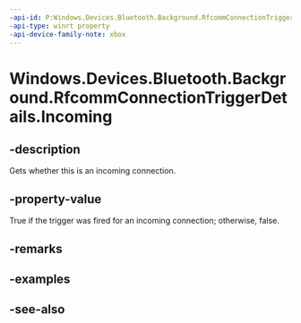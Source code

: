 ```yaml
---
-api-id: P:Windows.Devices.Bluetooth.Background.RfcommConnectionTriggerDetails.Incoming
-api-type: winrt property
-api-device-family-note: xbox
---
```


<!-- Property syntax
public bool Incoming { get; }
-->

# Windows.Devices.Bluetooth.Background.RfcommConnectionTriggerDetails.Incoming

## -description
Gets whether this is an incoming connection.

## -property-value
True if the trigger was fired for an incoming connection; otherwise, false.

## -remarks

## -examples

## -see-also
